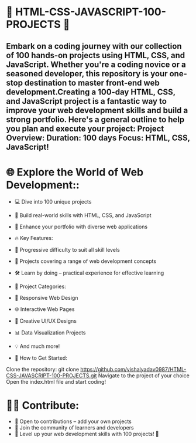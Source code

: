 # 🚀 HTML-CSS-JAVASCRIPT-100-PROJECTS 🚀

## Embark on a coding journey with our collection of 100 hands-on projects using HTML, CSS, and JavaScript. Whether you're a coding novice or a seasoned developer, this repository is your one-stop destination to master front-end web development.Creating a 100-day HTML, CSS, and JavaScript project is a fantastic way to improve your web development skills and build a strong portfolio. Here's a general outline to help you plan and execute your project:  Project Overview:  Duration: 100 days Focus: HTML, CSS, JavaScript!

# 🌐 Explore the World of Web Development::

* 💻 Dive into 100 unique projects
* 🚀 Build real-world skills with HTML, CSS, and JavaScript
* 🎨 Enhance your portfolio with diverse web applications
* 🔥 Key Features:

* 🚀 Progressive difficulty to suit all skill levels
* 🌟 Projects covering a range of web development concepts
* 🛠️ Learn by doing – practical experience for effective learning
* 📂 Project Categories:

* 🚀 Responsive Web Design
* 🌐 Interactive Web Pages
* 🎨 Creative UI/UX Designs
* 📊 Data Visualization Projects
* 💡 And much more!
* 🌟 How to Get Started:

Clone the repository: git clone https://github.com/vishalyadav0987/HTML-CSS-JAVASCRIPT-100-PROJECTS.git
Navigate to the project of your choice
Open the index.html file and start coding!
# 👩‍💻 Contribute:

* 🤝 Open to contributions – add your own projects
* 🌈 Join the community of learners and developers
* 🌟 Level up your web development skills with 100 projects! 🌟
